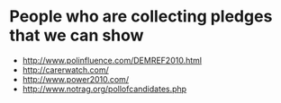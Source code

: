 # People who are collecting pledges that we can show

  * http://www.polinfluence.com/DEMREF2010.html
  * http://carerwatch.com/
  * http://www.power2010.com/
  * http://www.notrag.org/pollofcandidates.php